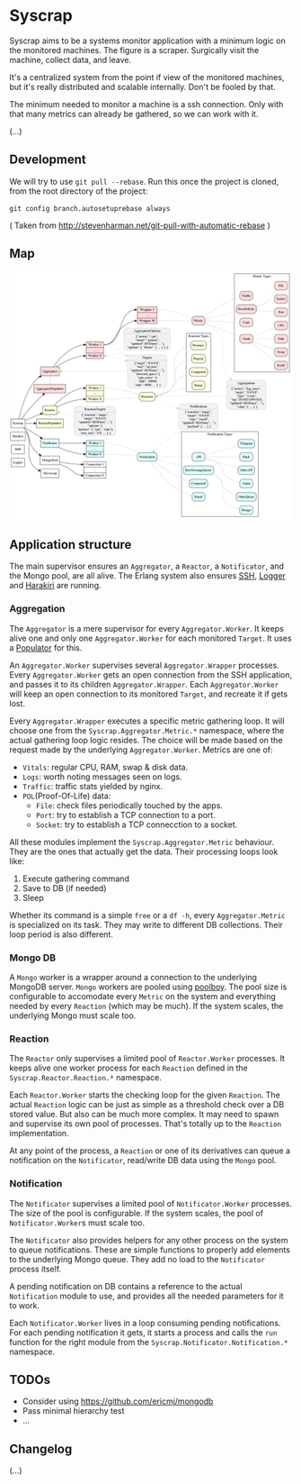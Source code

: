 
# Syscrap

Syscrap aims to be a systems monitor application with a minimum logic on the
monitored machines. The figure is a scraper. Surgically visit the machine,
collect data, and leave.

It's a centralized system from the point if view of the monitored machines, but
it's really distributed and scalable internally. Don't be fooled by that.

The minimum needed to monitor a machine is a ssh connection. Only with that
many metrics can already be gathered, so we can work with it.

(...)


## Development

We will try to use `git pull --rebase`.
Run this once the project is cloned, from the root directory of the project:

```
git config branch.autosetuprebase always
```
( Taken from http://stevenharman.net/git-pull-with-automatic-rebase )


## Map

![Map](/doc/syscrap.dot.png)

## Application structure

The main supervisor ensures an `Aggregator`, a `Reactor`, a `Notificator`,
and the Mongo pool, are all alive. The Erlang system also ensures
[SSH](http://www.erlang.org/doc/man/ssh.html),
[Logger](https://github.com/elixir-lang/elixir/tree/master/lib/logger) and
[Harakiri](https://github.com/rubencaro/harakiri) are running.


### Aggregation

The `Aggregator` is a mere supervisor for every `Aggregator.Worker`. It keeps
alive one and only one `Aggregator.Worker` for each monitored `Target`. It uses
a [Populator](https://github.com/rubencaro/populator) for this.

An `Aggregator.Worker` supervises several `Aggregator.Wrapper` processes. Every
`Aggregator.Worker` gets an open connection from the SSH application, and passes
it to its children `Aggregator.Wrapper`. Each `Aggregator.Worker` will keep
an open connection to its monitored `Target`, and recreate it if gets lost.

Every `Aggregator.Wrapper` executes a specific metric gathering loop. It will
choose one from the `Syscrap.Aggregator.Metric.*` namespace, where the
actual gathering loop logic resides. The choice will be made based on the
request made by the underlying `Aggregator.Worker`. Metrics are one of:

* `Vitals`: regular CPU, RAM, swap & disk data.
* `Logs`: worth noting messages seen on logs.
* `Traffic`: traffic stats yielded by nginx.
* `POL`(Proof-Of-Life) data:
  * `File`: check files periodically touched by the apps.
  * `Port`: try to establish a TCP connection to a port.
  * `Socket`: try to establish a TCP connecction to a socket.

All these modules implement the `Syscrap.Aggregator.Metric` behaviour. They are
the ones that actually get the data. Their processing loops look like:

1. Execute gathering command
2. Save to DB (if needed)
3. Sleep

Whether its command is a simple `free` or a `df -h`, every `Aggregator.Metric` is
specialized on its task. They may write to different DB collections. Their loop
period is also different.


### Mongo DB

A `Mongo` worker is a wrapper around a connection to the underlying MongoDB
server. `Mongo` workers are pooled using
[poolboy](https://github.com/devinus/poolboy). The pool size is configurable
to accomodate every `Metric` on the system and everything needed
by every `Reaction` (which may be much). If the system scales, the
underlying Mongo must scale too.


### Reaction

The `Reactor` only supervises a limited pool of `Reactor.Worker` processes.
It keeps alive one worker process for each `Reaction` defined in the
`Syscrap.Reactor.Reaction.*` namespace.

Each `Reactor.Worker` starts the checking loop for the given `Reaction`. The
actual `Reaction` logic can be just as simple as a threshold check over a DB
stored value. But also can be much more complex. It may need to spawn and
supervise its own pool of processes. That's totally up to the `Reaction`
implementation.

At any point of the process, a `Reaction` or one of its derivatives can
queue a notification on the `Notificator`, read/write DB data using the `Mongo`
pool.


### Notification

The `Notificator` supervises a limited pool of `Notificator.Worker`
processes. The size of the pool is configurable. If the system scales, the
pool of `Notificator.Worker`s must scale too.

The `Notificator` also provides helpers for any other process on the system
to queue notifications. These are simple functions to properly add elements
to the underlying Mongo queue. They add no load to the `Notificator`
process itself.

A pending notification on DB contains a reference to the actual `Notification`
module to use, and provides all the needed parameters for it to work.

Each `Notificator.Worker` lives in a loop consuming pending notifications. For
each pending notification it gets, it starts a process and calls the `run`
function for the right module from the `Syscrap.Notificator.Notification.*`
namespace.


## TODOs

* Consider using https://github.com/ericmj/mongodb
* Pass minimal hierarchy test
* ...


## Changelog

(...)
